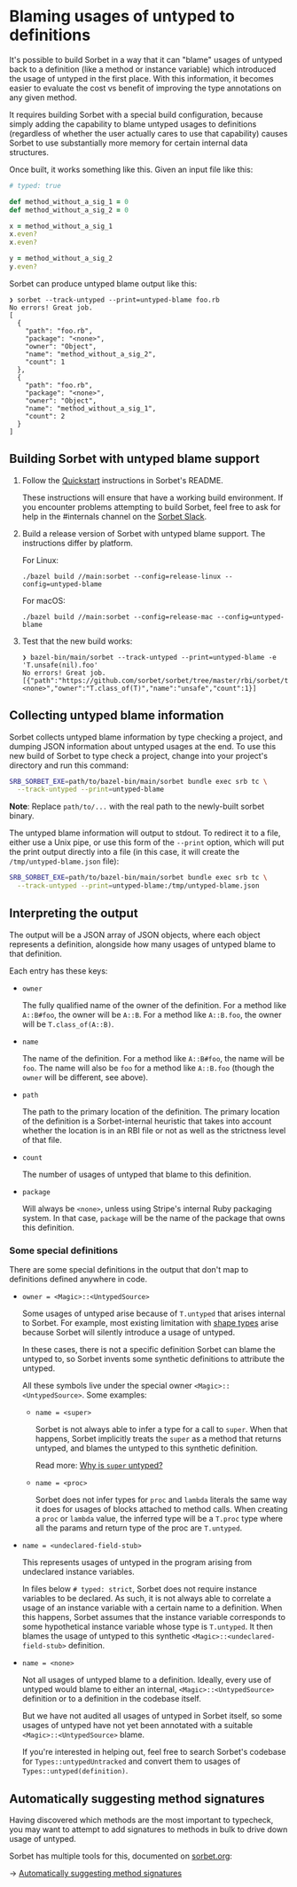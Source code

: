 # Blaming usages of untyped to definitions

It's possible to build Sorbet in a way that it can "blame" usages of untyped
back to a definition (like a method or instance variable) which introduced the
usage of untyped in the first place. With this information, it becomes easier to
evaluate the cost vs benefit of improving the type annotations on any given
method.

It requires building Sorbet with a special build configuration, because simply
adding the capability to blame untyped usages to definitions (regardless of
whether the user actually cares to use that capability) causes Sorbet to use
substantially more memory for certain internal data structures.

Once built, it works something like this. Given an input file like this:

```ruby
# typed: true

def method_without_a_sig_1 = 0
def method_without_a_sig_2 = 0

x = method_without_a_sig_1
x.even?
x.even?

y = method_without_a_sig_2
y.even?
```

Sorbet can produce untyped blame output like this:

```
❯ sorbet --track-untyped --print=untyped-blame foo.rb
No errors! Great job.
[
  {
    "path": "foo.rb",
    "package": "<none>",
    "owner": "Object",
    "name": "method_without_a_sig_2",
    "count": 1
  },
  {
    "path": "foo.rb",
    "package": "<none>",
    "owner": "Object",
    "name": "method_without_a_sig_1",
    "count": 2
  }
]
```

## Building Sorbet with untyped blame support

1.  Follow the [Quickstart] instructions in Sorbet's README.

    These instructions will ensure that have a working build environment. If you
    encounter problems attempting to build Sorbet, feel free to ask for help in
    the #internals channel on the [Sorbet Slack](https://sorbet.org/slack).

1.  Build a release version of Sorbet with untyped blame support. The
    instructions differ by platform.

    For Linux:

    ```
    ./bazel build //main:sorbet --config=release-linux --config=untyped-blame
    ```

    For macOS:

    ```
    ./bazel build //main:sorbet --config=release-mac --config=untyped-blame
    ```

1.  Test that the new build works:

    ```
    ❯ bazel-bin/main/sorbet --track-untyped --print=untyped-blame -e 'T.unsafe(nil).foo'
    No errors! Great job.
    [{"path":"https://github.com/sorbet/sorbet/tree/master/rbi/sorbet/t.rbi","package":"<none>","owner":"T.class_of(T)","name":"unsafe","count":1}]
    ```

[Quickstart]: https://github.com/sorbet/sorbet/#quickstart

## Collecting untyped blame information

Sorbet collects untyped blame information by type checking a project, and
dumping JSON information about untyped usages at the end. To use this new build
of Sorbet to type check a project, change into your project's directory and run
this command:

```bash
SRB_SORBET_EXE=path/to/bazel-bin/main/sorbet bundle exec srb tc \
  --track-untyped --print=untyped-blame
```

**Note**: Replace `path/to/...` with the real path to the newly-built sorbet
binary.

The untyped blame information will output to stdout. To redirect it to a file,
either use a Unix pipe, or use this form of the `--print` option, which will put
the print output directly into a file (in this case, it will create the
`/tmp/untyped-blame.json` file):

```bash
SRB_SORBET_EXE=path/to/bazel-bin/main/sorbet bundle exec srb tc \
  --track-untyped --print=untyped-blame:/tmp/untyped-blame.json
```

## Interpreting the output

The output will be a JSON array of JSON objects, where each object represents a
definition, alongside how many usages of untyped blame to that definition.

Each entry has these keys:

- `owner`

  The fully qualified name of the owner of the definition. For a method like
  `A::B#foo`, the owner will be `A::B`. For a method like `A::B.foo`, the owner
  will be `T.class_of(A::B)`.

- `name`

  The name of the definition. For a method like `A::B#foo`, the name will be
  `foo`. The name will also be `foo` for a method like `A::B.foo` (though the
  `owner` will be different, see above).

- `path`

  The path to the primary location of the definition. The primary location of
  the definition is a Sorbet-internal heuristic that takes into account whether
  the location is in an RBI file or not as well as the strictness level of that
  file.

- `count`

  The number of usages of untyped that blame to this definition.

- `package`

  Will always be `<none>`, unless using Stripe's internal Ruby packaging
  system. In that case, `package` will be the name of the package that owns this
  definition.


### Some special definitions

There are some special definitions in the output that don't map to definitions
defined anywhere in code.

- `owner = <Magic>::<UntypedSource>`

  Some usages of untyped arise because of `T.untyped` that arises internal to
  Sorbet. For example, most existing limitation with [shape
  types](https://sorbet.org/docs/shapes) arise because Sorbet will silently
  introduce a usage of untyped.

  In these cases, there is not a specific definition Sorbet can blame the
  untyped to, so Sorbet invents some synthetic definitions to attribute the
  untyped.

  All these symbols live under the special owner `<Magic>::<UntypedSource>`.
  Some examples:

  - `name = <super>`

    Sorbet is not always able to infer a type for a call to `super`. When that
    happens, Sorbet implicitly treats the `super` as a method that returns
    untyped, and blames the untyped to this synthetic definition.

    Read more: [Why is `super` untyped?](https://sorbet.org/docs/faq#why-is-super-untyped-even-when-the-parent-method-has-a-sig)

  - `name = <proc>`

    Sorbet does not infer types for `proc` and `lambda` literals the same way it
    does for usages of blocks attached to method calls. When creating a `proc`
    or `lambda` value, the inferred type will be a `T.proc` type where all the
    params and return type of the proc are `T.untyped`.

- `name = <undeclared-field-stub>`

  This represents usages of untyped in the program arising from undeclared
  instance variables.

  In files below `# typed: strict`, Sorbet does not require instance variables
  to be declared. As such, it is not always able to correlate a usage of an
  instance variable with a certain name to a definition. When this happens,
  Sorbet assumes that the instance variable corresponds to some hypothetical
  instance variable whose type is `T.untyped`. It then blames the usage of
  untyped to this synthetic `<Magic>::<undeclared-field-stub>` definition.

- `name = <none>`

  Not all usages of untyped blame to a definition. Ideally, every use
  of untyped would blame to either an internal, `<Magic>::<UntypedSource>`
  definition or to a definition in the codebase itself.

  But we have not audited all usages of untyped in Sorbet itself, so some usages
  of untyped have not yet been annotated with a suitable
  `<Magic>::<UntypedSource>` blame.

  If you're interested in helping out, feel free to search Sorbet's codebase for
  `Types::untypedUntracked` and convert them to usages of
  `Types::untyped(definition)`.


## Automatically suggesting method signatures

Having discovered which methods are the most important to typecheck, you may
want to attempt to add signatures to methods in bulk to drive down usage of
untyped.

Sorbet has multiple tools for this, documented on
[sorbet.org](https://sorbet.org):

→ [Automatically suggesting method signatures](https://sorbet.org/docs/sig-suggestion)

